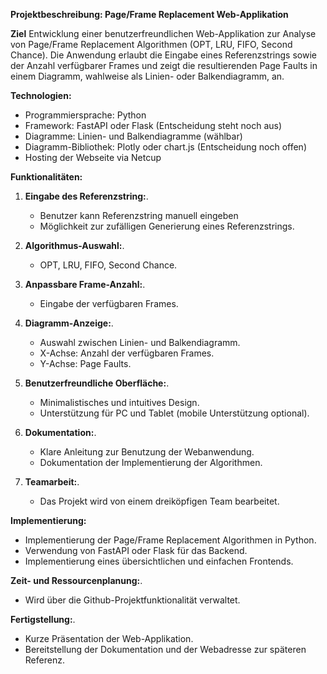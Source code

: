 **Projektbeschreibung: Page/Frame Replacement Web-Applikation**

**Ziel**
Entwicklung einer benutzerfreundlichen Web-Applikation zur Analyse von Page/Frame Replacement Algorithmen (OPT, LRU, FIFO, Second Chance). Die Anwendung erlaubt die Eingabe eines Referenzstrings sowie der Anzahl verfügbarer Frames und zeigt die resultierenden Page Faults in einem Diagramm, wahlweise als Linien- oder Balkendiagramm, an.

**Technologien:**
- Programmiersprache: Python
- Framework: FastAPI oder Flask (Entscheidung steht noch aus)
- Diagramme: Linien- und Balkendiagramme (wählbar)
- Diagramm-Bibliothek: Plotly oder chart.js (Entscheidung noch offen)
- Hosting der Webseite via Netcup

**Funktionalitäten:** 
1. **Eingabe des Referenzstring:**.
   - Benutzer kann Referenzstring manuell eingeben
   - Möglichkeit zur zufälligen Generierung eines Referenzstrings.

2. **Algorithmus-Auswahl:**.
   - OPT, LRU, FIFO, Second Chance.

3. **Anpassbare Frame-Anzahl:**.
   - Eingabe der verfügbaren Frames.

4. **Diagramm-Anzeige:**.
   - Auswahl zwischen Linien- und Balkendiagramm.
   - X-Achse: Anzahl der verfügbaren Frames.
   - Y-Achse: Page Faults.

5. **Benutzerfreundliche Oberfläche:**.
   - Minimalistisches und intuitives Design.
   - Unterstützung für PC und Tablet (mobile Unterstützung optional).

6. **Dokumentation:**.
   - Klare Anleitung zur Benutzung der Webanwendung.
   - Dokumentation der Implementierung der Algorithmen.

7. **Teamarbeit:**.
   - Das Projekt wird von einem dreiköpfigen Team bearbeitet.

**Implementierung:**
- Implementierung der Page/Frame Replacement Algorithmen in Python.
- Verwendung von FastAPI oder Flask für das Backend.
- Implementierung eines übersichtlichen und einfachen Frontends.

**Zeit- und Ressourcenplanung:**.
- Wird über die Github-Projektfunktionalität verwaltet.

**Fertigstellung:**.
- Kurze Präsentation der Web-Applikation.
- Bereitstellung der Dokumentation und der Webadresse zur späteren Referenz.
